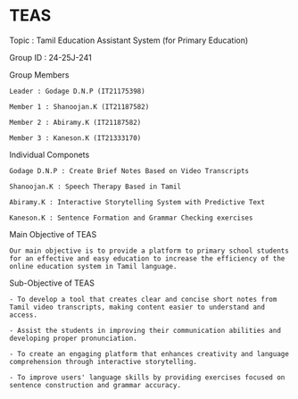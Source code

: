# TEAS
Topic : Tamil Education Assistant System (for Primary Education)

Group ID : 24-25J-241

Group Members

    Leader : Godage D.N.P (IT21175398) 
    
    Member 1 : Shanoojan.K (IT21187582)
    
    Member 2 : Abiramy.K (IT21187582)
    
    Member 3 : Kaneson.K (IT21333170)

Individual Componets

    Godage D.N.P : Create Brief Notes Based on Video Transcripts

    Shanoojan.K : Speech Therapy Based in Tamil

    Abiramy.K : Interactive Storytelling System with Predictive Text

    Kaneson.K : Sentence Formation and Grammar Checking exercises

Main Objective of TEAS 

    Our main objective is to provide a platform to primary school students for an effective and easy education to increase the efficiency of the online education system in Tamil language. 

Sub-Objective of TEAS

    - To develop a tool that creates clear and concise short notes from Tamil video transcripts, making content easier to understand and access. 

    - Assist the students in improving their communication abilities and developing proper pronunciation.

    - To create an engaging platform that enhances creativity and language comprehension through interactive storytelling.

    - To improve users' language skills by providing exercises focused on sentence construction and grammar accuracy.
